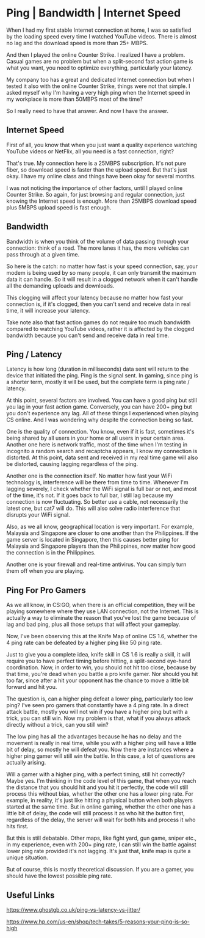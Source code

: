 # Ping | Bandwidth | Internet Speed
When I had my first stable Internet connection at home, I 
was so satisfied by the loading speed
every time I watched YouTube videos.
There is almost no lag and the download speed is more than
25+ MBPS. 

And then I played the online
Counter Strike. I realized I have a problem.
Casual games are no problem but
when a split-second fast action game is what you want,
you need to optimize everything, particularly your latency.

My company too has a great
and dedicated Internet connection but when I tested
it also with the online Counter Strike, things
were not that simple. I asked myself why I'm having
a very high ping when the Internet speed in
my workplace is more than 50MBPS most of the time?

So I really need to have that answer. 
And now I have the answer.

## Internet Speed
First of all, you know that when you just want
a quality experience watching YouTube videos
or NetFlix, all you need is a fast connection, right?

That's true. My connection here is a 25MBPS subscription.
It's not pure fiber, so download speed is faster
than the upload speed. But that's just okay.
I have my online class and things have been okay
for several months.

I was not noticing the importance of other factors,
until I played online Counter Strike.
So again, for just browsing and regular connection,
just knowing the Internet speed is enough. More
than 25MBPS download speed plus 5MBPS upload speed
is fast enough.

## Bandwidth
Bandwidth is when you think of the 
volume of data passing
through your connection: think of a road.
The more lanes it has, the more vehicles can pass
through at a given time.

So here is the catch: no matter how fast is 
your speed connection, say, your modem is being
used by so many people, it can only transmit
the maximum data it can handle. So it will 
result in a clogged network when it can't handle
all the demanding uploads and downloads.

This clogging will affect your latency
because no matter how fast your connection is,
if it's clogged, then you can't send and receive
data in real time, it will increase your latency.

Take note also that fast action games do not
require too much bandwidth compared to
watching YouTube videos, rather it is affected
by the clogged bandwidth 
because you can't send and receive
data in real time.

## Ping / Latency
Latency is how long (duration in milliseconds)
data sent will return to the device that initiated the ping.
Ping is the signal sent. In gaming, since ping
is a shorter term, mostly it will be used,
but the complete term is ping rate / latency.

At this point, several factors are involved. You 
can have a good ping but still you lag in
your fast action game. Conversely, you can have 200+ ping
but you don't experience any lag. All of these things
I experienced when playing CS online. And I 
was wondering why despite the connection being
so fast.

One is the quality of connection. You know, even if it
is fast, sometimes it's being shared by all users
in your home or all users in your certain area.
Another one here is network traffic, most of the time
when I'm testing in incognito a random search and
recaptcha appears, I know my connection is distorted.
At this point, data sent and received in my real time 
game will also be distorted, causing lagging
regardless of the ping. 

Another one is the connection itself. No matter how
fast your WiFi technology is, interference
will be there from time to time. Whenever I'm lagging
severely, I check whether the WiFi signal
is full bar or not, and most of the time, it's not.
If it goes back to full bar, I still lag because
my connection is now fluctuating. So better
use a cable, not necessarily the latest one, but
cat7 will do. This will also solve radio interference
that disrupts your WiFi signal.

Also, as we all know, geographical location is very
important. For example, Malaysia and Singapore
are closer to one another than the Philippines.
If the game server is located in Singapore, then
this causes better ping for Malaysia and Singapore
players than the Philippines, now matter how good
the connection is in the Philippines.

Another one is your firewall and real-time
antivirus. You can simply turn
them off when you are playing. 

## Ping For Pro Gamers
As we all know, in CS:GO, when there is an
official competition, they will be playing somewhere
where they use LAN connection, 
not the Internet. This is actually a way
to eliminate the reason that you've lost the
game because of lag and bad ping, plus all
those setups that will affect your gameplay.

Now, I've been observing this at the Knife
Map of online CS 1.6, whether the 4 ping rate 
can be defeated by a higher ping like 50 ping rate.

Just to give you a complete idea, knife skill in
CS 1.6 is really a skill, it will require you
to have perfect timing before hitting, a 
split-second eye-hand coordination. Now,
in order to win, you should not hit too close,
because by that time, you're dead when you
battle a pro knife gamer. Nor
should you hit too far, since after a hit
your opponent has the chance to move a little
bit forward and hit you.

The question is, can a higher ping defeat a lower
ping, particularly too low ping? I've seen pro
gamers that constantly have a 4 ping rate.
In a direct attack battle, mostly you will not
win if you have a higher ping
but with a trick, you can still win.
Now my problem is that, what if you always
attack directly without a trick, can you still win?

The low ping has all the advantages because
he has no delay and the movement is really in real
time, while you with a higher ping will have a little
bit of delay, so mostly he will defeat you.
Now there are instances where a higher ping gamer
will still win the battle. In this case, a lot 
of questions are actually arising.

Will a gamer with a higher ping, with a perfect
timing, still hit correctly? Maybe yes.
I'm thinking in the code level of this game,
that when you reach the distance that you 
should hit and you hit it perfectly,
the code will still process this without
bias, whether the other one has a lower ping rate.
For example, in reality, it's just like hitting
a physical button when both players started
at the same time. 
But in online gaming, whether the other one
has a little bit of delay, the code will still
process it as who hit the button first, regardless
of the delay, the server will wait for both
hits and process it who hits first.

But this is still debatable. Other maps, like
fight yard, gun game, sniper etc., 
in my experience, even
with 200+ ping rate, I can still win the battle
against lower ping rate provided
it's not lagging. It's just that, knife map
is quite a unique situation.

But of course, this is mostly theoretical
discussion. If you are a gamer, you should have
the lowest possible ping rate.

## Useful Links

https://www.ghostgb.co.uk/ping-vs-latency-vs-jitter/

https://www.hp.com/us-en/shop/tech-takes/5-reasons-your-ping-is-so-high
